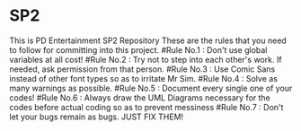 # SP2
This is PD Entertainment SP2 Repository
These are the rules that you need to follow for committing into this project.
#Rule No.1 : 
Don't use global variables at all cost!
#Rule No.2 : 
Try not to step into each other's work. If needed, ask permission from that person.
#Rule No.3 : 
Use Comic Sans instead of other font types so as to irritate Mr Sim.
#Rule No.4 : 
Solve as many warnings as possible.
#Rule No.5 : 
Document every single one of your codes!
#Rule No.6 : 
Always draw the UML Diagrams necessary for the codes before actual coding so as to prevent messiness
#Rule No.7 : 
Don't let your bugs remain as bugs. JUST FIX THEM!